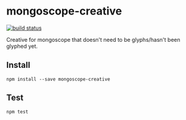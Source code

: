 # mongoscope-creative

[![build status](https://secure.travis-ci.org/imlucas/mongoscope-creative.png)](http://travis-ci.org/imlucas/mongoscope-creative)

Creative for mongoscope that doesn't need to be glyphs/hasn't been glyphed yet.

## Install

```
npm install --save mongoscope-creative
```

## Test

```
npm test
```
